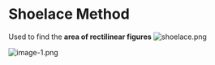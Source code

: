 # Shoelace Method

Used to find the **area of rectilinear figures**
![shoelace.png](image/shoelace.png)

![image-1.png](image/image-1.png)
